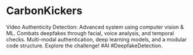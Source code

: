 # CarbonKickers
Video Authenticity Detection: Advanced system using computer vision &amp; ML. Combats deepfakes through facial, voice analysis, and temporal checks. Multi-modal authentication, deep learning models, and a modular code structure. Explore the challenge! #AI #DeepfakeDetection.
